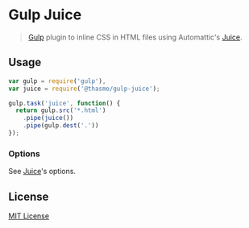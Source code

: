 # Gulp Juice
> [Gulp][gulp] plugin to inline CSS in HTML files using Automattic's [Juice][juice].

## Usage
```js
var gulp = require('gulp'),
var juice = require('@thasmo/gulp-juice');

gulp.task('juice', function() {
  return gulp.src('*.html')
    .pipe(juice())
    .pipe(gulp.dest('.'))
});
```

### Options
See [Juice][juice]'s options.

## License
[MIT License][license]

[gulp]: http://gulpjs.com/
[juice]: https://github.com/Automattic/juice
[license]: http://opensource.org/licenses/MIT
